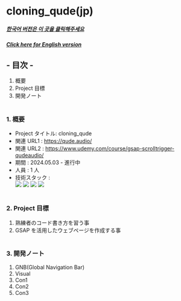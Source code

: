 # cloning_qude(jp)

##### [한국어 버전은 이 곳을 클릭해주세요](README.md)

##### [Click here for English version](README_EN.md)

## - 目次 -

1. 概要
2. Project 目標
3. 開発ノート
   </br>
   </br>

### 1. 概要

- Project タイトル: cloning_qude
- 関連 URL1 : https://qude.audio/
- 関連 URL2 : https://www.udemy.com/course/gsap-scrolltrigger-qudeaudio/
- 期間 : 2024.05.03 - 進行中
- 人員 : 1 人
- 技術スタック : </br>
  <img src="https://img.shields.io/badge/html-E34F26?style=for-the-badge&logo=html5&logoColor=white">
  <img src="https://img.shields.io/badge/css-1572B6?style=for-the-badge&logo=css3&logoColor=white">
  <img src="https://img.shields.io/badge/javascript-F7DF1E?style=for-the-badge&logo=javascript&logoColor=white">
  <img src="https://img.shields.io/badge/gsap-88CE02?style=for-the-badge&logo=greensock&logoColor=white">
  </br>
  </br>

### 2. Project 目標

1.  熟練者のコード書き方を習う事
2.  GSAP を活用したウェブページを作成する事
    </br>
    </br>

### 3. 開発ノート

1. GNB(Global Navigation Bar)
2. Visual
3. Con1
4. Con2
5. Con3
   </br>
   </br>
